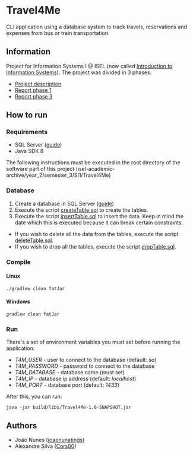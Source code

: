 # Travel4Me

CLI application using a database system to track travels, reservations and expenses from bus or train transportation.

## Information
Project for Information Systems I @ ISEL (now called [Introduction to Information Systems](https://www.isel.pt/en/leic/introduction-information-systems)).
The project was divided in 3 phases.

- [Project description](docs/project-description.pdf)
- [Report phase 1](docs/report1.pdf)
- [Report phase 3](docs/report2.pdf)

## How to run

### Requirements
- SQL Server ([guide](https://learn.microsoft.com/en-us/sql/database-engine/install-windows/install-sql-server?view=sql-server-ver16))
- Java SDK 8

The following instructions must be executed in the root directory of the software part of this project (isel-academic-archive/year_2/semester_3/SI1/Travel4Me)

### Database
1. Create a database in SQL Server ([guide](https://learn.microsoft.com/en-us/sql/relational-databases/databases/create-a-database?view=sql-server-ver16))
2. Execute the script [createTable.sql](src/main/sql/createTable.sql) to create the tables.
3. Execute the script [insertTable.sql](src/main/sql/insertTable.sql) to insert the data. Keep in mind the date which this is executed because it can break certain constraints.

- If you wish to delete all the data from the tables, execute the script [deleteTable.sql](src/main/sql/deleteTable.sql).
- If you wish to drop all the tables, execute the script [dropTable.sql](src/main/sql/removeTable.sql).

### Compile

#### Linux
`./gradlew clean fatJar`

#### Windows
`gradlew clean fatJar`

### Run
There's a set of environment variables you must set before running the application:
- _T4M_USER_ - user to connect to the database (default: _sa_)
- _T4M_PASSWORD_ - password to connect to the database
- _T4M_DATABASE_ - database name (must set)
- _T4M_IP_ - database ip address (default: _localhost_)
- _T4M_PORT_ - database port (default: _1433_)

After this, you can run:

`java -jar build/libs/Travel4Me-1.0-SNAPSHOT.jar`

## Authors
- João Nunes ([joaonunatings](https://github.com/joaonunatings))
- Alexandre Silva ([Cors00](https://github.com/Cors00))